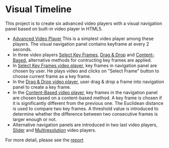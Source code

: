 # Visual Timeline
This project is to create six advanced video players with a visual navigation panel based on built-in video player in HTML5.
* [Advanced Video Player](https://github.com/vuanhtuan1012/visual-timeline/blob/master/AdvancedVideoPlayer.html)
This is a simplest video player among these players. The visual navigation panel contains keyframe at every 2 seconds.
* In three video players [Select Key Frames](https://github.com/vuanhtuan1012/visual-timeline/blob/master/SelectKeyframes.html), [Drag & Drop](https://github.com/vuanhtuan1012/visual-timeline/blob/master/DragDrop.html) and [Content-Based](https://github.com/vuanhtuan1012/visual-timeline/blob/master/content-based/ContentBased.html), alternative methods for contructing key frames are applied.  
 * In [Select Key Frames video player](https://github.com/vuanhtuan1012/visual-timeline/blob/master/SelectKeyframes.html), key frames in navigation panel are chosen by user. He plays video and clicks on "Select Frame" button to choose current frame as a key frame.
 * In the [Drag & Drop video player](https://github.com/vuanhtuan1012/visual-timeline/blob/master/DragDrop.html), user drag & drop a frame into navigation panel to create a key frame.
 * In the [Content-Based video player](https://github.com/vuanhtuan1012/visual-timeline/blob/master/content-based/ContentBased.html), key frames in the navigation panel are chosen based on a content-based method. A key frame is chosen if it is significantly different from the previous one. The Euclidean distance is used to compare two key frames. A threshold value is introduced to determine whether the difference between two consecutive frames is larger enough or not.
* Alternative navigation panels are introduced in two last video players, [Slider](https://github.com/vuanhtuan1012/visual-timeline/blob/master/Slider.html) and [Multiresolution](https://github.com/vuanhtuan1012/visual-timeline/blob/master/Multiresolution.html) video players.  
  
For more detail, please see the [report](https://github.com/vuanhtuan1012/visual-timeline/blob/master/VUAnhTuan_report.pdf)
